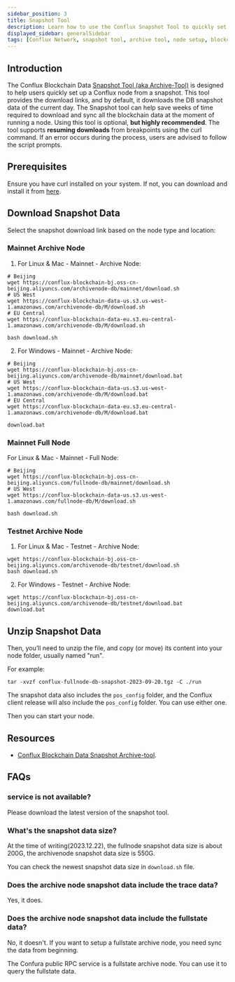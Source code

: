 ```yaml
---
sidebar_position: 3
title: Snapshot Tool
description: Learn how to use the Conflux Snapshot Tool to quickly set up a Conflux node from a snapshot.
displayed_sidebar: generalSidebar
tags: [Conflux Network, snapshot tool, archive tool, node setup, blockchain data, download links, resuming downloads, curl, mainnet, testnet, archive node, full node, data unzip, pos_config, Linux, Mac, Windows]
---
```


## Introduction

The Conflux Blockchain Data [Snapshot Tool (aka Archive-Tool)](https://github.com/conflux-fans/archive-tool) is designed to help users quickly set up a Conflux node from a snapshot. This tool provides the download links, and by default, it downloads the DB snapshot data of the current day. The Snapshot tool can help save weeks of time required to download and sync all the blockchain data at the moment of running a node. Using this tool is optional, **but highly recommended**. The tool supports **resuming downloads** from breakpoints using the curl command. If an error occurs during the process, users are advised to follow the script prompts.

## Prerequisites

Ensure you have curl installed on your system. If not, you can download and install it from [here](https://curl.se/).

## Download Snapshot Data

Select the snapshot download link based on the node type and location:

### Mainnet Archive Node

1. For Linux & Mac - Mainnet - Archive Node:

```shell
# Beijing
wget https://conflux-blockchain-bj.oss-cn-beijing.aliyuncs.com/archivenode-db/mainnet/download.sh
# US West
wget https://conflux-blockchain-data-us.s3.us-west-1.amazonaws.com/archivenode-db/M/download.sh
# EU Central
wget https://conflux-blockchain-data-eu.s3.eu-central-1.amazonaws.com/archivenode-db/M/download.sh

bash download.sh 
```
  
2. For Windows - Mainnet - Archive Node:

```shell
# Beijing
wget https://conflux-blockchain-bj.oss-cn-beijing.aliyuncs.com/archivenode-db/mainnet/download.bat
# US West
wget https://conflux-blockchain-data-us.s3.us-west-1.amazonaws.com/archivenode-db/M/download.bat
# EU Central
wget https://conflux-blockchain-data-eu.s3.eu-central-1.amazonaws.com/archivenode-db/M/download.bat

download.bat 
```

### Mainnet Full Node
  
For Linux & Mac - Mainnet - Full Node:

```shell
# Beijing
wget https://conflux-blockchain-bj.oss-cn-beijing.aliyuncs.com/fullnode-db/mainnet/download.sh
# US West
wget https://conflux-blockchain-data-us.s3.us-west-1.amazonaws.com/fullnode-db/M/download.sh

bash download.sh 
```

### Testnet Archive Node

1. For Linux & Mac - Testnet - Archive Node:

```shell
wget https://conflux-blockchain-bj.oss-cn-beijing.aliyuncs.com/archivenode-db/testnet/download.sh
bash download.sh 
```

2. For Windows - Testnet - Archive Node:

```shell
wget https://conflux-blockchain-bj.oss-cn-beijing.aliyuncs.com/archivenode-db/testnet/download.bat
download.bat 
```

## Unzip Snapshot Data

Then, you’ll need to unzip the file, and copy (or move) its content into your node folder, usually named "run". 

For example:

```shell
tar -xvzf conflux-fullnode-db-snapshot-2023-09-20.tgz -C ./run
```

The snapshot data also includes the `pos_config` folder, and the Conflux client release will also include the `pos_config` folder. You can use either one.

Then you can start your node.

## Resources

- [Conflux Blockchain Data Snapshot Archive-tool](https://github.com/conflux-fans/archive-tool).

## FAQs

### service is not available?

Please download the latest version of the snapshot tool.

### What's the snapshot data size?

At the time of writing(2023.12.22), the fullnode snapshot data size is about 200G, the archivenode snapshot data size is 550G.

You can check the newest snapshot data size in `download.sh` file.

### Does the archive node snapshot data include the trace data?

Yes, it does.

### Does the archive node snapshot data include the fullstate data?

No, it doesn't. If you want to setup a fullstate archive node, you need sync the data from beginning.

The Confura public RPC service is a fullstate archive node. You can use it to query the fullstate data.
